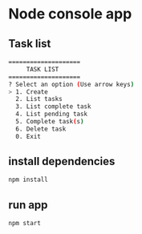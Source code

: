 # Node console app

## Task list

```bash
====================
     TASK LIST
====================
? Select an option (Use arrow keys)
> 1. Create
  2. List tasks
  3. List complete task
  4. List pending task
  5. Complete task(s)
  6. Delete task
  0. Exit
```

## install dependencies

```bash
npm install
```

## run app

```bash
npm start
```
